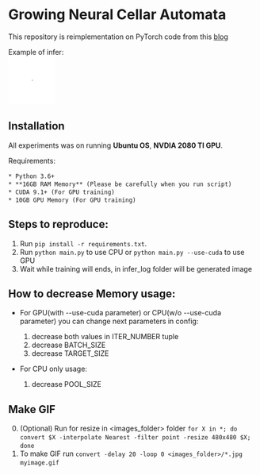 # Growing Neural Cellar Automata

This repository is reimplementation on PyTorch code from this [blog](https://distill.pub/2020/growing-ca/)


Example of infer:\
     ![Image of Sonic](examples/sonic.gif)

## Installation
All experiments was on running **Ubuntu OS**, **NVDIA 2080 TI GPU**.

Requirements:

    * Python 3.6+
    * **16GB RAM Memory** (Please be carefully when you run script)
    * CUDA 9.1+ (For GPU training)
    * 10GB GPU Memory (For GPU training) 
   
    
## Steps to reproduce:

1. Run `pip install -r requirements.txt`.   
2. Run `python main.py` to use CPU or  `python main.py --use-cuda` to use GPU
3. Wait while training will ends, in infer_log folder will be generated image  

## How to decrease Memory usage:
* For GPU(with --use-cuda parameter) or CPU(w/o --use-cuda parameter) you can change next parameters in config:
    1. decrease both values in ITER_NUMBER tuple
    2. decrease BATCH_SIZE
    3. decrease TARGET_SIZE
    
* For CPU only usage:
    1. decrease POOL_SIZE 
## Make GIF

0. (Optional) Run for resize in <images_folder> folder `for X in *; do convert $X -interpolate Nearest -filter point -resize 480x480 $X; done`
1. To make GIF run `convert -delay 20 -loop 0 <images_folder>/*.jpg myimage.gif` 